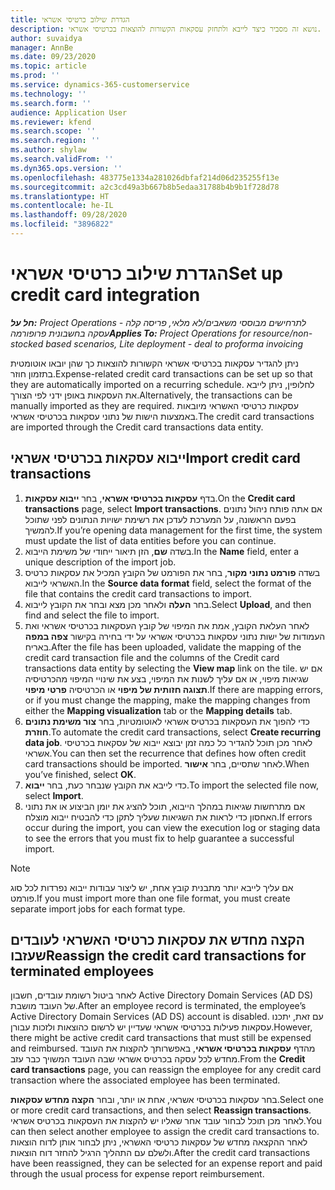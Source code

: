 ```yaml
---
title: הגדרת שילוב כרטיסי אשראי
description: נושא זה מסביר כיצד לייבא ולתחזק עסקאות הקשורות להוצאות בכרטיסי אשראי.
author: suvaidya
manager: AnnBe
ms.date: 09/23/2020
ms.topic: article
ms.prod: ''
ms.service: dynamics-365-customerservice
ms.technology: ''
ms.search.form: ''
audience: Application User
ms.reviewer: kfend
ms.search.scope: ''
ms.search.region: ''
ms.author: shylaw
ms.search.validFrom: ''
ms.dyn365.ops.version: ''
ms.openlocfilehash: 483775e1334a281026dbfaf214d06d235255f13e
ms.sourcegitcommit: a2c3cd49a3b667b8b5edaa31788b4b9b1f728d78
ms.translationtype: HT
ms.contentlocale: he-IL
ms.lasthandoff: 09/28/2020
ms.locfileid: "3896822"
---
```

# <a name="set-up-credit-card-integration"></a><span data-ttu-id="1dcd0-103">הגדרת שילוב כרטיסי אשראי</span><span class="sxs-lookup"><span data-stu-id="1dcd0-103">Set up credit card integration</span></span>

<span data-ttu-id="1dcd0-104">_**חל על:** Project Operations לתרחישים מבוססי משאבים/לא מלאי, פריסה קלה - עסקה בחשבונית פרופורמה_</span><span class="sxs-lookup"><span data-stu-id="1dcd0-104">_**Applies To:** Project Operations for resource/non-stocked based scenarios, Lite deployment - deal to proforma invoicing_</span></span>

<span data-ttu-id="1dcd0-105">ניתן להגדיר עסקאות בכרטיסי אשראי הקשורות להוצאות כך שהן יובאו אוטומטית בתזמון חוזר.</span><span class="sxs-lookup"><span data-stu-id="1dcd0-105">Expense-related credit card transactions can be set up so that they are automatically imported on a recurring schedule.</span></span> <span data-ttu-id="1dcd0-106">לחלופין, ניתן לייבא את העסקאות באופן ידני לפי הצורך.</span><span class="sxs-lookup"><span data-stu-id="1dcd0-106">Alternatively, the transactions can be manually imported as they are required.</span></span> <span data-ttu-id="1dcd0-107">עסקאות כרטיסי האשראי מיובאות באמצעות הישות של נתוני עסקאות בכרטיסי אשראי.</span><span class="sxs-lookup"><span data-stu-id="1dcd0-107">The credit card transactions are imported through the Credit card transactions data entity.</span></span>

## <a name="import-credit-card-transactions"></a><span data-ttu-id="1dcd0-108">ייבוא עסקאות בכרטיסי אשראי</span><span class="sxs-lookup"><span data-stu-id="1dcd0-108">Import credit card transactions</span></span>

1. <span data-ttu-id="1dcd0-109">בדף **עסקאות בכרטיסי אשראי**, בחר **ייבוא עסקאות**.</span><span class="sxs-lookup"><span data-stu-id="1dcd0-109">On the **Credit card transactions** page, select **Import transactions**.</span></span> <span data-ttu-id="1dcd0-110">אם אתה פותח ניהול נתונים בפעם הראשונה, על המערכת לעדכן את רשימת ישויות הנתונים לפני שתוכל להמשיך.</span><span class="sxs-lookup"><span data-stu-id="1dcd0-110">If you’re opening data management for the first time, the system must update the list of data entities before you can continue.</span></span>
2. <span data-ttu-id="1dcd0-111">בשדה **שם**, הזן תיאור ייחודי של משימת הייבוא.</span><span class="sxs-lookup"><span data-stu-id="1dcd0-111">In the **Name** field, enter a unique description of the import job.</span></span>
3. <span data-ttu-id="1dcd0-112">בשדה **פורמט נתוני מקור**, בחר את הפורמט של הקובץ המכיל את עסקאות כרטיס האשראי לייבוא.</span><span class="sxs-lookup"><span data-stu-id="1dcd0-112">In the **Source data format** field, select the format of the file that contains the credit card transactions to import.</span></span>
4. <span data-ttu-id="1dcd0-113">בחר **העלה** ולאחר מכן מצא ובחר את הקובץ לייבוא.</span><span class="sxs-lookup"><span data-stu-id="1dcd0-113">Select **Upload**, and then find and select the file to import.</span></span>
5. <span data-ttu-id="1dcd0-114">לאחר העלאת הקובץ, אמת את המיפוי של קובץ העסקאות בכרטיסי אשראי ואת העמודות של ישות נתוני עסקאות בכרטיסי אשראי על ידי בחירה בקישור **צפה במפה** באריח.</span><span class="sxs-lookup"><span data-stu-id="1dcd0-114">After the file has been uploaded, validate the mapping of the credit card transaction file and the columns of the Credit card transactions data entity by selecting the **View map** link on the tile.</span></span> <span data-ttu-id="1dcd0-115">אם יש שגיאות מיפוי, או אם עליך לשנות את המיפוי, בצע את שינויי המיפוי מהכרטיסיה **תצוגה חזותית של מיפוי** או הכרטיסיה **פרטי מיפוי**.</span><span class="sxs-lookup"><span data-stu-id="1dcd0-115">If there are mapping errors, or if you must change the mapping, make the mapping changes from either the **Mapping visualization** tab or the **Mapping details** tab.</span></span>
6. <span data-ttu-id="1dcd0-116">כדי להפוך את העסקאות בכרטיס אשראי לאוטומטיות, בחר **צור משימת נתונים חוזרת**.</span><span class="sxs-lookup"><span data-stu-id="1dcd0-116">To automate the credit card transactions, select **Create recurring data job**.</span></span> <span data-ttu-id="1dcd0-117">לאחר מכן תוכל להגדיר כל כמה זמן יבוצא ייבוא של עסקאות בכרטיסי אשראי.</span><span class="sxs-lookup"><span data-stu-id="1dcd0-117">You can then set the recurrence that defines how often credit card transactions should be imported.</span></span> <span data-ttu-id="1dcd0-118">לאחר שתסיים, בחר **אישור**.</span><span class="sxs-lookup"><span data-stu-id="1dcd0-118">When you’ve finished, select **OK**.</span></span>
7. <span data-ttu-id="1dcd0-119">כדי לייבא את הקובץ שנבחר כעת, בחר **ייבוא**.</span><span class="sxs-lookup"><span data-stu-id="1dcd0-119">To import the selected file now, select **Import**.</span></span>
8. <span data-ttu-id="1dcd0-120">אם מתרחשות שגיאות במהלך הייבוא, תוכל להציג את יומן הביצוע או את נתוני האחסון כדי לראות את השגיאות שעליך לתקן כדי להבטיח ייבוא מוצלח.</span><span class="sxs-lookup"><span data-stu-id="1dcd0-120">If errors occur during the import, you can view the execution log or staging data to see the errors that you must fix to help guarantee a successful import.</span></span>

> [!NOTE]
> <span data-ttu-id="1dcd0-121">אם עליך לייבא יותר מתבנית קובץ אחת, יש ליצור עבודות ייבוא נפרדות לכל סוג פורמט.</span><span class="sxs-lookup"><span data-stu-id="1dcd0-121">If you must import more than one file format, you must create separate import jobs for each format type.</span></span>

## <a name="reassign-the-credit-card-transactions-for-terminated-employees"></a><span data-ttu-id="1dcd0-122">הקצה מחדש את עסקאות כרטיסי האשראי לעובדים שעזבו</span><span class="sxs-lookup"><span data-stu-id="1dcd0-122">Reassign the credit card transactions for terminated employees</span></span>

<span data-ttu-id="1dcd0-123">לאחר ביטול רשומת עובדים, חשבון Active Directory Domain Services‏ (AD DS) של העובד מושבת.</span><span class="sxs-lookup"><span data-stu-id="1dcd0-123">After an employee record is terminated, the employee’s Active Directory Domain Services (AD DS) account is disabled.</span></span> <span data-ttu-id="1dcd0-124">עם זאת, יתכנו עסקאות פעילות בכרטיסי אשראי שעדיין יש לרשום כהוצאות ולזכות עבורן.</span><span class="sxs-lookup"><span data-stu-id="1dcd0-124">However, there might be active credit card transactions that must still be expensed and reimbursed.</span></span> <span data-ttu-id="1dcd0-125">מהדף **עסקאות בכרטיסי אשראי**, באפשרותך להקצות את העובד מחדש לכל עסקה בכרטיס אשראי שבה העובד המשויך כבר עזב.</span><span class="sxs-lookup"><span data-stu-id="1dcd0-125">From the **Credit card transactions** page, you can reassign the employee for any credit card transaction where the associated employee has been terminated.</span></span>

<span data-ttu-id="1dcd0-126">בחר עסקאות בכרטיסי אשראי, אחת או יותר, ובחר **הקצה מחדש עסקאות**.</span><span class="sxs-lookup"><span data-stu-id="1dcd0-126">Select one or more credit card transactions, and then select **Reassign transactions**.</span></span> <span data-ttu-id="1dcd0-127">לאחר מכן תוכל לבחור עובד אחר שאליו יש להקצות את העסקאות בכרטיס אשראי.</span><span class="sxs-lookup"><span data-stu-id="1dcd0-127">You can then select another employee to assign the credit card transactions to.</span></span> <span data-ttu-id="1dcd0-128">לאחר ההקצאה מחדש של עסקאות כרטיסי האשראי, ניתן לבחור אותן לדוח הוצאות ולשלם עם התהליך הרגיל להחזר דוח הוצאות.</span><span class="sxs-lookup"><span data-stu-id="1dcd0-128">After the credit card transactions have been reassigned, they can be selected for an expense report and paid through the usual process for expense report reimbursement.</span></span>
